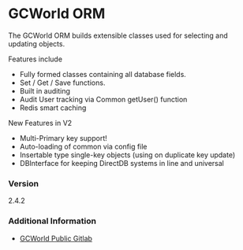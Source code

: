 # GCWorld ORM

The GCWorld ORM builds extensible classes used for selecting and updating objects.

Features include
  - Fully formed classes containing all database fields.
  - Set / Get / Save functions.
  - Built in auditing
  - Audit User tracking via Common getUser() function
  - Redis smart caching

New Features in V2
  - Multi-Primary key support!
  - Auto-loading of common via config file
  - Insertable type single-key objects (using on duplicate key update)
  - DBInterface for keeping DirectDB systems in line and universal

### Version
2.4.2

### Additional Information

* [GCWorld Public Gitlab](https://gitlab.konghack.com/groups/GCWorld)

